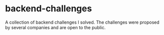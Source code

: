 # backend-challenges
A collection of backend challenges I solved. The challenges were proposed by several companies and are open to the public.
